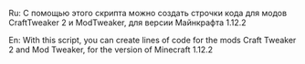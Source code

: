 Ru:
С помощью этого скрипта можно создать строчки кода для модов CraftTweaker 2 и ModTweaker, для версии Майнкрафта 1.12.2


En:
With this script, you can create lines of code for the mods Craft Tweaker 2 and Mod Tweaker, for the version of Minecraft 1.12.2
